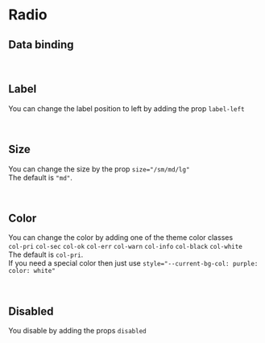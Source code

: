# Radio

## Data binding

<hhl-live-editor title="" htmlCode='
    <template>
     <div class="flex items-center gap-4 px-4">
        <H_radio label="Radio 1" v-model="radioVal" class="col-err" value="val1"></H_radio>
        <H_radio label="Radio 2" v-model="radioVal" value="val2" class="col-warn"></H_radio>    
        <H_radio label="Radio 3" v-model="radioVal" value="val3"></H_radio>
        <H_inputText v-model="radioVal" label="value"></H_inputText>
    </div>
    </template>
    <script>
        const radioVal = ref("val1");
        return {radioVal}
    </script>
'>
</hhl-live-editor>

<br>

## Label

You can change the label position to left by adding the prop `label-left`

<hhl-live-editor title="" htmlCode='
    <template>
     <div class="flex items-center gap-4 px-4">
        <H_radio label="label standard" v-model="radioVal" value="val1"></H_radio>
        <H_radio label-left label="Label left" v-model="radioVal" value="val2"></H_radio>
        <div class="flex-1" />
    </div>
    </template>
    <script>
        const radioVal = ref("val1");
        return {radioVal}
    </script>
'>
</hhl-live-editor>

<br>

## Size

You can change the size by the prop `size="/sm/md/lg"`<br>
The default is `"md"`.

<hhl-live-editor title="" htmlCode='
    <template>
    <div class="flex items-center gap-4 px-4">
        <H_radio size="sm" label="Radio small (sm)" v-model="radioVal" value="val1"></H_radio>
        <H_radio label="Radio standard (md)" v-model="radioVal" value="val2"></H_radio>
        <H_radio size="lg" label="Radio large (lg)" v-model="radioVal" value="val3"></H_radio>
    </div>
    </template>
    <script>
        const radioVal = ref("val1");
        return {radioVal}
    </script>
'>
</hhl-live-editor>

<br>

## Color

You can change the color by adding one of the theme color classes<br>
`col-pri` `col-sec` `col-ok` `col-err` `col-warn` `col-info` `col-black` `col-white`<br>
The default is `col-pri`.<br>
If you need a special color then just use `style="--current-bg-col: purple: color: white"`

<hhl-live-editor title="" htmlCode='
    <template>
     <div class="flex items-center gap-4 px-4 flex-wrap">
        <H_radio class="col-pri" label="col-pri" v-model="radioVal" value="val1"></H_radio>
        <H_radio class="col-sec" label="col-sec" v-model="radioVal" value="val1"></H_radio>
        <H_radio class="col-ok" label="col-ok" v-model="radioVal" value="val1"></H_radio>
        <H_radio class="col-err" label="col-err" v-model="radioVal" value="val1"></H_radio>
        <H_radio class="col-warn" label="col-warn" v-model="radioVal" value="val1"></H_radio>
        <H_radio class="col-info" label="col-info" v-model="radioVal" value="val1"></H_radio>
        <H_radio class="col-black" label="col-black" v-model="radioVal" value="val1"></H_radio>
        <H_radio class="col-white" label="col-white" v-model="radioVal" value="val1"></H_radio>
        <H_radio style="--current-bg-col: purple; color: white" label="purple" v-model="radioVal" value="val1"></H_radio>
    </div>
    </template>
    <script>
        const radioVal = ref("val1");
        return {radioVal}
    </script>
'>
</hhl-live-editor>

<br>

## Disabled

You disable by adding the props `disabled`

<hhl-live-editor title="" htmlCode='
    <template>
     <div class="flex items-center gap-4 px-4 flex-wrap">
        <H_radio disabled class="col-pri" label="col-pri" v-model="radioVal" value="val1"></H_radio>
        <H_radio disabled class="col-sec" label="col-sec" v-model="radioVal" value="val1"></H_radio>
        <H_radio disabled class="col-ok" label="col-ok" v-model="radioVal" value="val1"></H_radio>
        <H_radio disabled class="col-err" label="col-err" v-model="radioVal" value="val1"></H_radio>
        <H_radio disabled class="col-warn" label="col-warn" v-model="radioVal" value="val1"></H_radio>
        <H_radio disabled class="col-info" label="col-info" v-model="radioVal" value="val1"></H_radio>
        <H_radio disabled class="col-black" label="col-black" v-model="radioVal" value="val1"></H_radio>
        <H_radio disabled class="col-white" label="col-white" v-model="radioVal" value="val1"></H_radio>
        <H_radio disabled style="--current-bg-col: purple; color: white" label="purple" v-model="radioVal" value="val1"></H_radio>
    </div>
    </template>
    <script>
        const radioVal = ref("val1");
        return {radioVal}
    </script>
'>
</hhl-live-editor>

<br>
